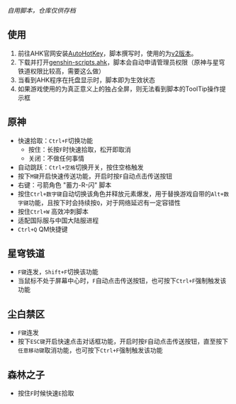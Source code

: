 *自用脚本，仓库仅供存档*

## 使用
1. 前往AHK官网安装[AutoHotKey](https://www.autohotkey.com/)，脚本撰写时，使用的为[v2版本](https://www.autohotkey.com/download/ahk-v2.exe)。
2. 下载并打开[genshin-scripts.ahk](https://github.com/NoroHime/AHK-genshin-scripts/raw/main/genshin-scripts.ahk)，脚本会自动申请管理员权限（原神与星穹铁道权限比较高，需要这么做）
3. 当看到AHK程序在托盘显示时，脚本即为生效状态
4. 如果游戏使用的为真正意义上的独占全屏，则无法看到脚本的ToolTip操作提示框

## 原神
 - 快速拾取：`Ctrl+F`切换功能
   - 按住：长按`F`时快速拾取，松开即取消
   - 关闭：不做任何事情
 - 自动跳跃：`Ctrl+空格`切换开关，按住空格触发
 - 按下`M键`开启快速传送功能，开启时按`F`自动点击传送按钮
 - 右键：弓箭角色 "蓄力-R-闪" 脚本
 - 按住`Ctrl+数字键`自动切换该角色并释放元素爆发，用于替换游戏自带的`Alt+数字键`功能，且按下时会持续按`Q`，对于网络延迟有一定容错性
 - 按住`Ctrl+W` 高效冲刺脚本
 - 适配国际服与中国大陆服进程
 - `Ctrl+Q` QM快捷键

## 星穹铁道
- `F键`连发，`Shift+F`切换该功能
- 当鼠标不处于屏幕中心时，`F`自动点击传送按钮，也可按下`Ctrl+F`强制触发该功能

## 尘白禁区
- `F键`连发
- 按下`ESC键`开启快速点击对话框功能，开启时按`F`自动点击传送按钮，直至按下`任意移动键`取消功能，也可按下`Ctrl+F`强制触发该功能

## 森林之子
- 按住`F`时候快速`E`拾取
